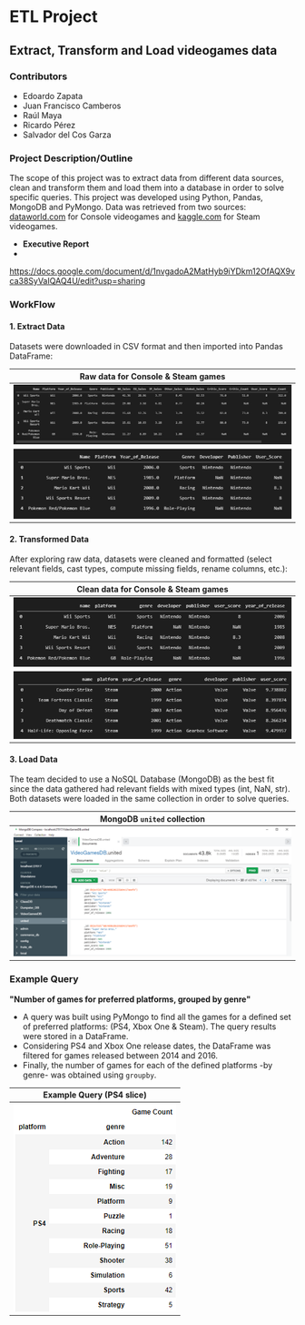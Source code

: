 # ETL Project
## Extract, Transform and Load videogames data

### Contributors
* Edoardo Zapata
* Juan Francisco Camberos
* Raúl Maya
* Ricardo Pérez
* Salvador del Cos Garza

### Project Description/Outline

The scope of this project was to extract data from different data sources, clean and transform them and load them into a database in order to solve specific queries. This project was developed using Python, Pandas, MongoDB and PyMongo. Data was retrieved from two sources: [dataworld.com](https://data.world/sumitrock/videogames) for Console videogames and [kaggle.com](https://www.kaggle.com/nikdavis/steam-store-games) for Steam videogames.

* **Executive Report**
* 
https://docs.google.com/document/d/1nvgadoA2MatHyb9iYDkm12OfAQX9vca38SyVaIQAQ4U/edit?usp=sharing

### WorkFlow

#### 1. Extract Data
Datasets were downloaded in CSV format and then imported into Pandas DataFrame: 

| Raw data for Console & Steam games |
| --- |
| ![Console](images/Console_Raw.png) |
| ![Steam](images/Steam_Raw.png) |

#### 2. Transformed Data
After exploring raw data, datasets were cleaned and formatted (select relevant fields, cast types, compute missing fields, rename columns, etc.): 

| Clean data for Console & Steam games |
| --- |
| ![Console](images/Console_Clean.png) |
| ![Steam](images/Steam_Clean.png) |

#### 3. Load Data
The team decided to use a NoSQL Database (MongoDB) as the best fit since the data gathered had relevant fields with mixed types (int, NaN, str). Both datasets were loaded in the same collection in order to solve queries.

| MongoDB `united` collection |
| --- |
| ![MongoDB](images/MongoDB.png) |

### Example Query
**"Number of games for preferred platforms, grouped by genre"**

* A query was built using PyMongo to find all the games for a defined set of preferred platforms: (PS4, Xbox One & Steam). The query results were stored in a DataFrame.
* Considering PS4 and Xbox One release dates, the DataFrame was filtered for games released between 2014 and 2016.
* Finally, the number of games for each of the defined platforms -by genre- was obtained using `groupby`.

| Example Query (PS4 slice) |
| --- |
| ![Query Result](images/Example_PS4.png) |

